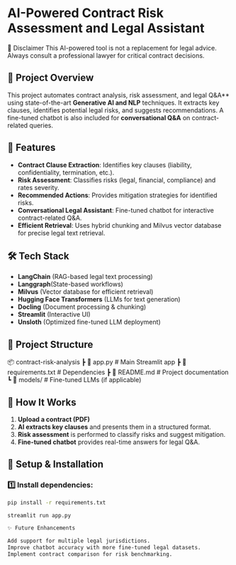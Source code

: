 # AI-Powered Contract Risk Assessment and Legal Assistant

📌 Disclaimer
This AI-powered tool is not a replacement for legal advice. Always consult a professional lawyer for critical contract decisions.

## 📌 Project Overview
This project automates contract analysis, risk assessment, and legal Q&A** using state-of-the-art **Generative AI and NLP** techniques. It extracts key clauses, identifies potential legal risks, and suggests recommendations. A fine-tuned chatbot is also included for **conversational Q&A** on contract-related queries.

## 🚀 Features
- **Contract Clause Extraction**: Identifies key clauses (liability, confidentiality, termination, etc.).
- **Risk Assessment**: Classifies risks (legal, financial, compliance) and rates severity.
- **Recommended Actions**: Provides mitigation strategies for identified risks.
- **Conversational Legal Assistant**: Fine-tuned chatbot for interactive contract-related Q&A.
- **Efficient Retrieval**: Uses hybrid chunking and Milvus vector database for precise legal text retrieval.
  

## 🛠️ Tech Stack
- **LangChain** (RAG-based legal text processing)
- **Langgraph**(State-based workflows)
- **Milvus** (Vector database for efficient retrieval)
- **Hugging Face Transformers** (LLMs for text generation)
- **Docling** (Document processing & chunking)
- **Streamlit** (Interactive UI)
- **Unsloth** (Optimized fine-tuned LLM deployment)

## 📂 Project Structure
📦 contract-risk-analysis
┣ 📜 app.py # Main Streamlit app
┣ 📜 requirements.txt # Dependencies
┣ 📜 README.md # Project documentation
┗ 📂 models/ # Fine-tuned LLMs (if applicable)


## 🎯 How It Works
1. **Upload a contract (PDF)**
2. **AI extracts key clauses** and presents them in a structured format.
3. **Risk assessment** is performed to classify risks and suggest mitigation.
4. **Fine-tuned chatbot** provides real-time answers for legal Q&A.

## 🔧 Setup & Installation
### 1️⃣ Install dependencies:
```bash
pip install -r requirements.txt

streamlit run app.py

✨ Future Enhancements

Add support for multiple legal jurisdictions.
Improve chatbot accuracy with more fine-tuned legal datasets.
Implement contract comparison for risk benchmarking.
